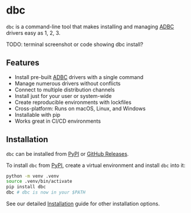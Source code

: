 <!-- Copyright (c) 2025 Columnar Technologies.  All rights reserved. -->

# dbc

`dbc` is a command-line tool that makes installing and managing [ADBC](https://arrow.apache.org/adbc) drivers easy as 1, 2, 3.

TODO: terminal screenshot or code showing dbc install?

## Features

- Install pre-built [ADBC](https://arrow.apache.org/adbc) drivers with a single command
- Manage numerous drivers without conflicts
- Connect to multiple distribution channels
- Install just for your user or system-wide
- Create reproducible environments with lockfiles
- Cross-platform: Runs on macOS, Linux, and Windows
- Installable with pip
- Works great in CI/CD environments

## Installation

`dbc` can be installed from [PyPI](https://pypi.org/project/dbc/) or [GitHub Releases](https://github.com/columnar-tech/dbc/releases/latest).

To install `dbc` from [PyPI](https://pypi.org/project/dbc/), create a virtual environment and install `dbc` into it:

```bash
python -m venv .venv
source .venv/bin/activate
pip install dbc
dbc # dbc is now in your $PATH
```

See our detailed [Installation](./getting_started/installation.md) guide for other installation options.
